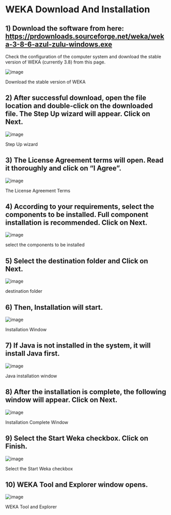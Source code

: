 # WEKA Download And Installation
## 1) Download the software from here: https://prdownloads.sourceforge.net/weka/weka-3-8-6-azul-zulu-windows.exe

Check the configuration of the computer system and download the stable version of WEKA (currently 3.8) from this page.

![image](https://github.com/dineshgl/EX1_WDM/assets/143793356/725a2fb4-6442-4ac2-8640-274095e6dc51)


Download the stable version of WEKA

## 2) After successful download, open the file location and double-click on the downloaded file. The Step Up wizard will appear. Click on Next.

![image](https://github.com/dineshgl/EX1_WDM/assets/143793356/37ceb239-4aee-4729-b0e2-6518b682088b)

Step Up wizard

## 3) The License Agreement terms will open. Read it thoroughly and click on “I Agree”.

![image](https://github.com/dineshgl/EX1_WDM/assets/143793356/5e9997d5-c116-446d-8420-02b0e0a4b573)

The License Agreement Terms

## 4) According to your requirements, select the components to be installed. Full component installation is recommended. Click on Next.

![image](https://github.com/dineshgl/EX1_WDM/assets/143793356/bf604426-f601-49a5-b6d2-7749826e0031)


select the components to be installed

## 5) Select the destination folder and Click on Next.

![image](https://github.com/dineshgl/EX1_WDM/assets/143793356/877655eb-33b7-42ee-93a7-422b20789998)

destination folder

## 6) Then, Installation will start.

![image](https://github.com/dineshgl/EX1_WDM/assets/143793356/1e69ec29-9b24-4ac0-97aa-e243ead845c7)

Installation Window

## 7) If Java is not installed in the system, it will install Java first.

![image](https://github.com/dineshgl/EX1_WDM/assets/143793356/25d83eb0-516b-4bdb-a075-0e2927235374)

Java installation window

## 8) After the installation is complete, the following window will appear. Click on Next.

![image](https://github.com/dineshgl/EX1_WDM/assets/143793356/c8cdf18c-6a2c-4453-8eef-15ffb0545d48)

Installation Complete Window

## 9) Select the Start Weka checkbox. Click on Finish.

![image](https://github.com/dineshgl/EX1_WDM/assets/143793356/8ac4567a-2677-4cf7-aa97-a8b95efd31fa)

Select the Start Weka checkbox

## 10) WEKA Tool and Explorer window opens.
![image](https://github.com/dineshgl/EX1_WDM/assets/143793356/13add7f8-765d-4047-a7a8-1027a6fd9296)

WEKA Tool and Explorer


